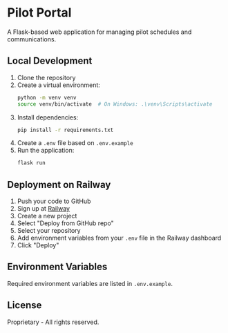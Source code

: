 # Pilot Portal

A Flask-based web application for managing pilot schedules and communications.

## Local Development

1. Clone the repository
2. Create a virtual environment:
   ```bash
   python -m venv venv
   source venv/bin/activate  # On Windows: .\venv\Scripts\activate
   ```
3. Install dependencies:
   ```bash
   pip install -r requirements.txt
   ```
4. Create a `.env` file based on `.env.example`
5. Run the application:
   ```bash
   flask run
   ```

## Deployment on Railway

1. Push your code to GitHub
2. Sign up at [Railway](https://railway.app/)
3. Create a new project
4. Select "Deploy from GitHub repo"
5. Select your repository
6. Add environment variables from your `.env` file in the Railway dashboard
7. Click "Deploy"

## Environment Variables

Required environment variables are listed in `.env.example`.

## License

Proprietary - All rights reserved.
